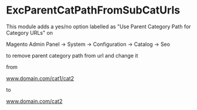 ExcParentCatPathFromSubCatUrls
==============================

This module adds a yes/no option labelled as "Use Parent Category Path for Category URLs" on 

Magento Admin Panel -> System -> Configuration -> Catalog -> Seo 

to remove parent category path from url and change it 

from 

www.domain.com/cat1/cat2 

to 

www.domain.com/cat2

